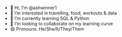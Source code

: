 - 👋 Hi, I’m @ashwinner1
- 👀 I’m interested in travelling, food, workouts & data 
- 🌱 I’m currently learning SQL & Python
- 💞️ I’m looking to collaborate on my learning curve
- 😄 Pronouns: He/She/It/They/Them


<!---
ashwinner1/ashwinner1 is a ✨ special ✨ repository because its `README.md` (this file) appears on your GitHub profile.
You can click the Preview link to take a look at your changes.
--->
